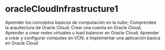 # oracleCloudInfrastructure1
Aprender los conceptos basicos de computación en la nube; Comprendee la arquitectura de Oracle Cloud; Crear una cuenta en Oracle Cloud; Aprender a crear redes virtuales u load balancer en Oracle Cloud; Aprender a crear y configurar computes en VCN; e Implementar una aplicación basica en Oracle Cloud
